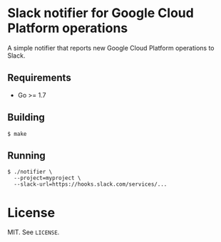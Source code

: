 # Slack notifier for Google Cloud Platform operations

A simple notifier that reports new Google Cloud Platform operations to Slack.

## Requirements

* Go >= 1.7

## Building

```shell
$ make
```

## Running

```shell
$ ./notifier \
  --project=myproject \
  --slack-url=https://hooks.slack.com/services/...
```

# License

MIT. See `LICENSE`.